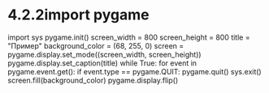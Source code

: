 # 4.2.2import pygame
import sys
pygame.init()
screen_width = 800
screen_height = 800
title = "Пример"
background_color = (68, 255, 0)
screen = pygame.display.set_mode((screen_width, screen_height))
pygame.display.set_caption(title)
while True:
    for event in pygame.event.get():
        if event.type == pygame.QUIT:
            pygame.quit()
            sys.exit()
    screen.fill(background_color)
    pygame.display.flip()
